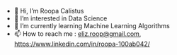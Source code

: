 - 👋 Hi, I’m Roopa Calistus
- 👀 I’m interested in Data Science
- 🌱 I’m currently learning Machine Learning Algorithms
- 📫 How to reach me : eliz.roop@gmail.com, https://www.linkedin.com/in/roopa-100ab042/

